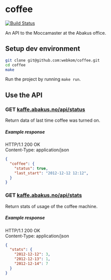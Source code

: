 # coffee
[![Build Status](https://travis-ci.org/webkom/coffee.png?branch=master)](https://travis-ci.org/webkom/coffee)

An API to the Moccamaster at the Abakus office.

## Setup dev environment
```bash
git clone git@github.com:webkom/coffee.git
cd coffee
make
```

Run the project by running `make run`.

## Use the API
### GET [kaffe.abakus.no/api/status](http://kaffe.abakus.no/api/status)
Return data of last time coffee was turned on.
##### Example response
HTTP/1.1 200 OK   
Content-Type: application/json

```json
{
  "coffee": {
    "status": true,
    "last_start": "2012-12-12 12:12",
  }
}
```

### GET [kaffe.abakus.no/api/stats](http://kaffe.abakus.no/api/stats)
Return stats of usage of the coffee machine. 
##### Example response
HTTP/1.1 200 OK   
Content-Type: application/json

```json
{
  "stats": {
    "2012-12-12": 3,
    "2012-12-13": 1,
    "2012-12-14": 7
  }
}
```
